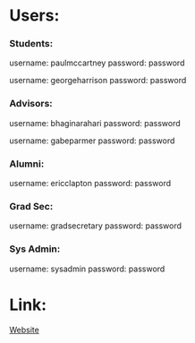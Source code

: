 <h1>Users:  </h1>	
<h3>Students:  </h3>
  <p>username: paulmccartney password: password</p>
  <p>username: georgeharrison password: password</p>
<h3>Advisors:  </h3>
  <p>username: bhaginarahari password: password</p>
  <p>username: gabeparmer password: password</p>  
<h3>Alumni:  </h3>
  <p>username: ericclapton password: password</p>
<h3>Grad Sec:  </h3>
  <p>username: gradsecretary password: password</p>
<h3>Sys Admin:  </h3>
  <p>username: sysadmin password: password</p>
</html>

<h1>Link: </h1>
<a href="http://gwupyterhub.seas.gwu.edu/~sp19DBp1-TeamEighteen/TeamEighteen/TeamEighteen/launch.php"> Website </a>

